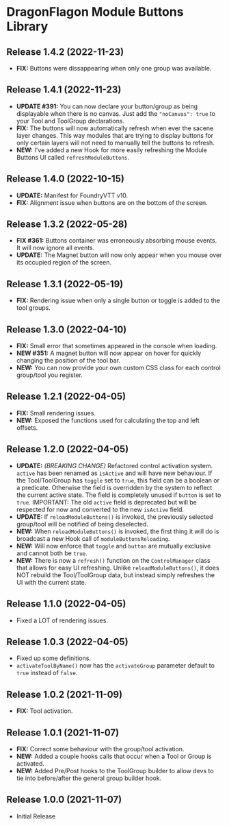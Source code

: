 # DragonFlagon Module Buttons Library

## Release 1.4.2 (2022-11-23)
- **FIX:** Buttons were dissappearing when only one group was available.

## Release 1.4.1 (2022-11-23)
- **UPDATE #391:** You can now declare your button/group as being displayable when there is no canvas. Just add the `"noCanvas": true` to your Tool and ToolGroup declarations.
- **FIX:** The buttons will now automatically refresh when ever the sacene layer changes. This way modules that are trying to display buttons for only certain layers will not need to manually tell the buttons to refresh.
- **NEW:** I've added a new Hook for more easily refreshing the Module Buttons UI called `refreshModuleButtons`.

## Release 1.4.0 (2022-10-15)
- **UPDATE:** Manifest for FoundryVTT v10.
- **FIX:** Alignment issue when buttons are on the bottom of the screen.

## Release 1.3.2 (2022-05-28)
- **FIX #361:** Buttons container was erroneously absorbing mouse events. It will now ignore all events.
- **UPDATE:** The Magnet button will now only appear when you mouse over its occupied region of the screen.

## Release 1.3.1 (2022-05-19)
- **FIX:** Rendering issue when only a single button or toggle is added to the tool groups.

## Release 1.3.0 (2022-04-10)
- **FIX:** Small error that sometimes appeared in the console when loading.
- **NEW #351:** A magnet button will now appear on hover for quickly changing the position of the tool bar.
- **NEW:** You can now provide your own custom CSS class for each control group/tool you register.

## Release 1.2.1 (2022-04-05)
- **FIX:** Small rendering issues.
- **NEW:** Exposed the functions used for calculating the top and left offsets.

## Release 1.2.0 (2022-04-05)
- **UPDATE:** _(BREAKING CHANGE)_ Refactored control activation system. `active` has been renamed as `isActive` and will have new behaviour. If the Tool/ToolGroup has `toggle` set to `true`, this field can be a boolean or a predicate. Otherwise the field is overridden by the system to reflect the current active state. The field is completely unused if `button` is set to `true`. IMPORTANT: The old `active` field is deprecated but will be respected for now and converted to the new `isActive` field.
- **UPDATE:** If `reloadModuleButtons()` is invoked, the previously selected group/tool will be notified of being deselected.
- **NEW:** When `reloadModuleButtons()` is invoked, the first thing it will do is broadcast a new Hook call of `moduleButtonsReloading`.
- **NEW:** Will now enforce that `toggle` and `button` are mutually exclusive and cannot both be `true`.
- **NEW:** There is now a `refresh()` function on the `ControlManager` class that allows for easy UI refreshing. Unlike `reloadModuleButtons()`, it does NOT rebuild the Tool/ToolGroup data, but instead simply refreshes the UI with the current state.

## Release 1.1.0 (2022-04-05)
- Fixed a LOT of rendering issues.

## Release 1.0.3 (2022-04-05)
- Fixed up some definitions.
- `activateToolByName()` now has the `activateGroup` parameter default to `true` instead of `false`.

## Release 1.0.2 (2021-11-09)
- **FIX:** Tool activation.

## Release 1.0.1 (2021-11-07)
- **FIX:** Correct some behaviour with the group/tool activation.
- **NEW:** Added a couple hooks calls that occur when a Tool or Group is activated.
- **NEW:** Added Pre/Post hooks to the ToolGroup builder to allow devs to tie into before/after the general group builder hook.

## Release 1.0.0 (2021-11-07)
- Initial Release